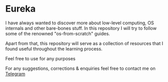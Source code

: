 # Eureka

I have always wanted to discover more about low-level computing, OS internals and other bare-bones stuff. In this repository I will try to follow some of the renowned "os-from-scratch" guides.

Apart from that, this repository will serve as a collection of resources that I found useful throughout the learning process.

Feel free to use for any purposes 

For any suggestions, corrections & enquiries feel free to contact me on [Telegram](https://t.me/nugmanoff)
